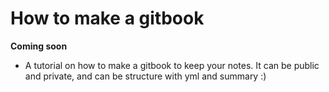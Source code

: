 # How to make a gitbook

**Coming soon**

- A tutorial on how to make a gitbook to keep your notes. It can be public and private, and can be structure with yml and summary :)
